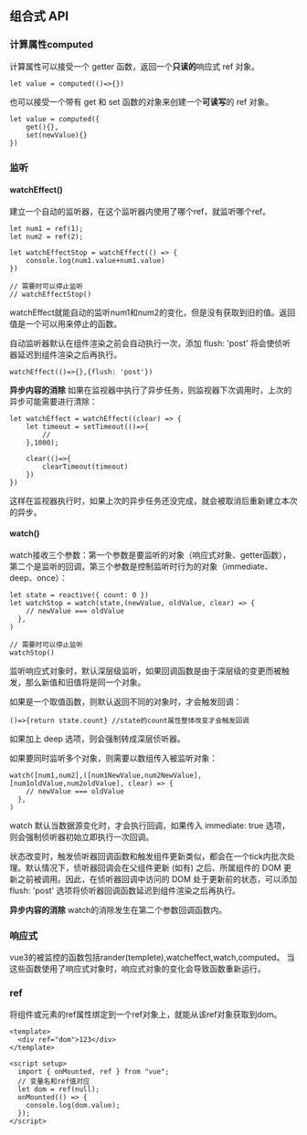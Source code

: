 组合式 API
---
### 计算属性computed
计算属性可以接受一个 getter 函数，返回一个**只读的**响应式 ref 对象。
```
let value = computed(()=>{})
```
也可以接受一个带有 get 和 set 函数的对象来创建一个**可读写**的 ref 对象。
```
let value = computed({
    get(){},
    set(newValue){}
})
```

### 监听
#### watchEffect()
建立一个自动的监听器，在这个监听器内使用了哪个ref，就监听哪个ref。
```
let num1 = ref(1);
let num2 = ref(2);

let watchEffectStop = watchEffect(() => {
    console.log(num1.value+num1.value)
})

// 需要时可以停止监听
// watchEffectStop() 
```
watchEffect就能自动的监听num1和num2的变化，但是没有获取到旧的值。返回值是一个可以用来停止的函数。

自动监听器默认在组件渲染之前会自动执行一次，添加 flush: 'post' 将会使侦听器延迟到组件渲染之后再执行。
```
watchEffect(()=>{},{flush: 'post'})
```


**异步内容的消除**
如果在监视器中执行了异步任务，则监视器下次调用时，上次的异步可能需要进行清除：
```
let watchEffect = watchEffect((clear) => {
    let timeout = setTimeout(()=>{
        //
    },1000);

    clear(()=>{
        clearTimeout(timeout)
    })
})
```
这样在监视器执行时，如果上次的异步任务还没完成，就会被取消后重新建立本次的异步。

#### watch()
watch接收三个参数：第一个参数是要监听的对象（响应式对象、getter函数），第二个是监听的回调，第三个参数是控制监听时行为的对象（immediate、deep、once）：
```
let state = reactive({ count: 0 })
let watchStop = watch(state,(newValue, oldValue, clear) => {
    // newValue === oldValue 
  },
)

// 需要时可以停止监听
watchStop()
```
监听响应式对象时，默认深层级监听，如果回调函数是由于深层级的变更而被触发，那么新值和旧值将是同一个对象。

如果是一个取值函数，则默认返回不同的对象时，才会触发回调：
```
()=>{return state.count} //state的count属性整体改变才会触发回调
```
如果加上 deep 选项，则会强制转成深层侦听器。

如果要同时监听多个对象，则需要以数组传入被监听对象：
```
watch([num1,num2],([num1NewValue,num2NewValue], [num1oldValue,num2oldValue], clear) => {
    // newValue === oldValue 
  },
)
```
watch 默认当数据源变化时，才会执行回调，如果传入 immediate: true 选项，则会强制侦听器初始立即执行一次回调。

状态改变时，触发侦听器回调函数和触发组件更新类似，都会在一个tick内批次处理。默认情况下，侦听器回调会在父组件更新 (如有) 之后、所属组件的 DOM 更新之前被调用。因此，在侦听器回调中访问的 DOM 处于更新前的状态，可以添加 flush: 'post' 选项将侦听器回调函数延迟到组件渲染之后再执行。

**异步内容的消除**
watch的消除发生在第二个参数回调函数内。

### 响应式
vue3的被监控的函数包括rander(templete),watcheffect,watch,computed。
当这些函数使用了响应式对象时，响应式对象的变化会导致函数重新运行。

### ref
将组件或元素的ref属性绑定到一个ref对象上，就能从该ref对象获取到dom。
```
<template>
  <div ref="dom">123</div>
</template>

<script setup>
  import { onMounted, ref } from "vue";
  // 变量名和ref值对应
  let dom = ref(null);
  onMounted(() => {
    console.log(dom.value);
  });
</script>
```

